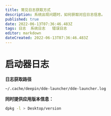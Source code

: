 ```yaml
---
title: 常见日志获取方式
description: 系统出现问题时，如何获取对应日志信息。
published: true
date: 2022-06-13T07:36:46.483Z
tags: 日志  系统日志   错误日志
editor: markdown
dateCreated: 2022-06-13T07:36:46.483Z
---
```


# 启动器日志
**日志获取路径**
```bash
~/.cache/deepin/dde-launcher/dde-launcher.log 
```
**同时提供应用版本信息：**
```bash
dpkg -l > Desktop/version
```